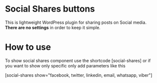 # Social Shares buttons

This is lightweight WordPress plugin for sharing posts on Social media. **There are no settings** in order to keep it simple.

# How to use 

To show social shares component use the shortcode [social-shares] or if you want to show only specific only add parameters like this

[social-shares show="facebook, twitter, linkedin, email, whatsapp, viber"]



